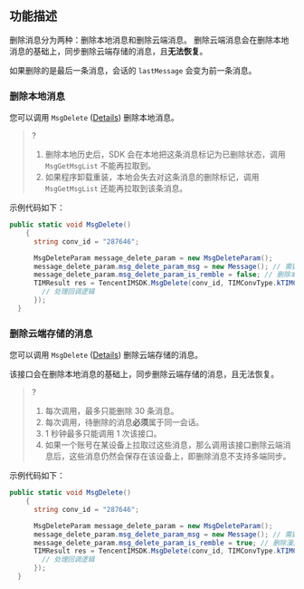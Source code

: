 ## 功能描述
删除消息分为两种：删除本地消息和删除云端消息。
删除云端消息会在删除本地消息的基础上，同步删除云端存储的消息，且**无法恢复**。

如果删除的是最后一条消息，会话的 `lastMessage` 会变为前一条消息。



### 删除本地消息

您可以调用 `MsgDelete` ([Details](https://comm.qq.com/im/doc/unity/en/api/MessageApi/MsgDelete.html)) 删除本地消息。

> ?
> 1. 删除本地历史后，SDK 会在本地把这条消息标记为已删除状态，调用 `MsgGetMsgList` 不能再拉取到。
> 2. 如果程序卸载重装，本地会失去对这条消息的删除标记，调用 `MsgGetMsgList` 还能再拉取到该条消息。

示例代码如下：


```c#
public static void MsgDelete()
    {
      string conv_id = "287646";

      MsgDeleteParam message_delete_param = new MsgDeleteParam();
      message_delete_param.msg_delete_param_msg = new Message(); // 需要删除的消息
      message_delete_param.msg_delete_param_is_remble = false; // 删除本地消息
      TIMResult res = TencentIMSDK.MsgDelete(conv_id, TIMConvType.kTIMConv_C2C, message_delete_param, (int code, string desc, string user_data) => {
        // 处理回调逻辑
      });
  }
```



### 删除云端存储的消息

您可以调用 `MsgDelete` ([Details](https://comm.qq.com/im/doc/unity/en/api/MessageApi/MsgDelete.html)) 删除云端存储的消息。

该接口会在删除本地消息的基础上，同步删除云端存储的消息，且无法恢复。

> ?
> 1. 每次调用，最多只能删除 30 条消息。
> 2. 每次调用，待删除的消息**必须**属于同一会话。
> 3. 1 秒钟最多只能调用 1 次该接口。
> 4. 如果一个账号在某设备上拉取过这些消息，那么调用该接口删除云端消息后，这些消息仍然会保存在该设备上，即删除消息不支持多端同步。

示例代码如下：


```c#
public static void MsgDelete()
    {
      string conv_id = "287646";

      MsgDeleteParam message_delete_param = new MsgDeleteParam();
      message_delete_param.msg_delete_param_msg = new Message(); // 需要删除的消息
      message_delete_param.msg_delete_param_is_remble = true; // 删除漫游消息
      TIMResult res = TencentIMSDK.MsgDelete(conv_id, TIMConvType.kTIMConv_C2C, message_delete_param, (int code, string desc, string user_data) => {
        // 处理回调逻辑
      });
  }
```


